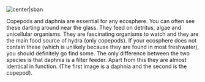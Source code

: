 ![center|sban](efaff416f8f91eaee0869229d141cb9b.png)

Copepods and daphnia are essential for any ecosphere. You can often see these darting around near the glass. They feed on detritus, algae and unicellular organisms. They are fascinating organisms to watch and they are the main food source of hydra (only copepods). If your ecosphere does not contain these (which is unlikely because they are found in most freshwater), you should definitely go find some. The only difference between the two species is that daphnia is a filter feeder. Apart from this they are almost identical in function. (The first image is a daphnia and the second is the copepod).
